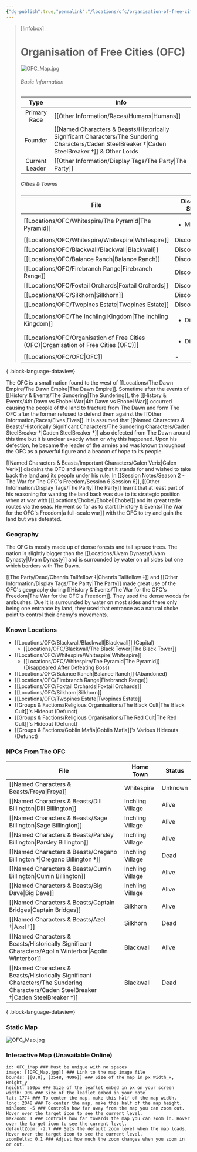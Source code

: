 ```yaml
---
{"dg-publish":true,"permalink":"/locations/ofc/organisation-of-free-cities-ofc/","tags":["Discovered"],"updated":"2025-05-26T15:04:52.454+01:00"}
---
```


> [!infobox]
> 
>  # Organisation of Free Cities (OFC)
> ![OFC_Map.jpg](/img/user/Admin/Attachments/OFC_Map.jpg)
> ###### Basic Information
> 
>  Type | Info |
> :----: | --- |
>  Primary Race | [[Other Information/Races/Humans\|Humans]] |
>  Founder | [[Named Characters & Beasts/Historically Significant  Characters/The Sundering Characters/Caden SteelBreaker †\|Caden SteelBreaker †]] & Other Lords |
>  Current Leader | [[Other Information/Display Tags/The Party\|The Party]] |
>  ##### Cities & Towns 
>   | File                                                                                      | Discovery Status             |
> | ----------------------------------------------------------------------------------------- | ---------------------------- |
> | [[Locations/OFC/Whitespire/The Pyramid\|The Pyramid]]                                  | <ul><li>Missing</li></ul>    |
> | [[Locations/OFC/Whitespire/Whitespire\|Whitespire]]                                    | Discovered                   |
> | [[Locations/OFC/Blackwall/Blackwall\|Blackwall]]                                       | Discovered                   |
> | [[Locations/OFC/Balance Ranch\|Balance Ranch]]                                         | Discovered                   |
> | [[Locations/OFC/Firebranch Range\|Firebranch Range]]                                   | Discovered                   |
> | [[Locations/OFC/Foxtail Orchards\|Foxtail Orchards]]                                   | Discovered                   |
> | [[Locations/OFC/Silkhorn\|Silkhorn]]                                                   | Discovered                   |
> | [[Locations/OFC/Twopines Estate\|Twopines Estate]]                                     | Discovered                   |
> | [[Locations/OFC/The Inchling Kingdom\|The Inchling Kingdom]]                           | <ul><li>Discovered</li></ul> |
> | [[Locations/OFC/Organisation of Free Cities (OFC)\|Organisation of Free Cities (OFC)]] | <ul><li>Discovered</li></ul> |
> | [[Locations/OFC/OFC\|OFC]]                                                             | \-                           |
> 
{ .block-language-dataview}

The OFC is a small nation found to the west of [[Locations/The Dawn Empire/The Dawn Empire\|The Dawn Empire]]. Sometime after the events of [[History & Events/The Sundering\|The Sundering]], the [[History & Events/4th Dawn vs Ehobel War\|4th Dawn vs Ehobel War]] occurred causing the people of the land to fracture from The Dawn and form The OFC after the former refused to defend them against the [[Other Information/Races/Elves\|Elves]]. It is assumed that [[Named Characters & Beasts/Historically Significant  Characters/The Sundering Characters/Caden SteelBreaker †\|Caden SteelBreaker †]] also defected from The Dawn around this time but it is unclear exactly when or why this happened. Upon his defection, he became the leader of the armies and was known throughout the OFC as a powerful figure and a beacon of hope to its people.

[[Named Characters & Beasts/Important Characters/Galen Verix\|Galen Verix]] disdains the OFC and everything that it stands for and wished to take back the land and its people under his rule. In [[Session Notes/Season 2 - The War for The OFC's Freedom/Session 6\|Session 6]], [[Other Information/Display Tags/The Party\|The Party]] learnt that at least part of his reasoning for wanting the land back was due to its strategic position when at war with [[Locations/Ehobel/Ehobel\|Ehobel]] and its great trade routes via the seas. He went so far as to start [[History & Events/The War for the OFC's Freedom\|a full-scale war]] with the OFC to try and gain the land but was defeated.

### Geography 
The OFC is mostly made up of dense forests and tall spruce trees. The nation is slightly bigger than the [[Locations/Uvam Dynasty/Uvam Dynasty\|Uvam Dynasty]] and is surrounded by water on all sides but one which borders with The Dawn. 

[[The Party/Dead/Chenris Tallfellow ‡\|Chenris Tallfellow ‡]] and [[Other Information/Display Tags/The Party\|The Party]] made great use of the OFC's geography during [[History & Events/The War for the OFC's Freedom\|The War for the OFC's Freedom]]. They used the dense woods for ambushes. Due It is surrounded by water on most sides and there only being one entrance by land, they used that entrance as a natural choke point to control their enemy's movements.  

### Known Locations
- [[Locations/OFC/Blackwall/Blackwall\|Blackwall]] (Capital)
	- [[Locations/OFC/Blackwall/The Black Tower\|The Black Tower]]
- [[Locations/OFC/Whitespire/Whitespire\|Whitespire]]
	- [[Locations/OFC/Whitespire/The Pyramid\|The Pyramid]] (Disappeared After Defeating Boss)
- [[Locations/OFC/Balance Ranch\|Balance Ranch]] (Abandoned)
- [[Locations/OFC/Firebranch Range\|Firebranch Range]]
- [[Locations/OFC/Foxtail Orchards\|Foxtail Orchards]]
- [[Locations/OFC/Silkhorn\|Silkhorn]]
- [[Locations/OFC/Twopines Estate\|Twopines Estate]]
- [[Groups & Factions/Religious Organisations/The Black Cult\|The Black Cult]]'s Hideout (Defunct)
- [[Groups & Factions/Religious Organisations/The Red Cult\|The Red Cult]]'s Hideout (Defunct)
- [[Groups & Factions/Goblin Mafia\|Goblin Mafia]]'s Various Hideouts (Defunct)

### NPCs From The OFC
| File                                                                                                                                      | Home Town        | Status  |
| ----------------------------------------------------------------------------------------------------------------------------------------- | ---------------- | ------- |
| [[Named Characters & Beasts/Freya\|Freya]]                                                                                             | Whitespire       | Unknown |
| [[Named Characters & Beasts/Dill Billington\|Dill Billington]]                                                                         | Inchling Village | Alive   |
| [[Named Characters & Beasts/Sage Billington\|Sage Billington]]                                                                         | Inchling Village | Alive   |
| [[Named Characters & Beasts/Parsley Billington\|Parsley Billington]]                                                                   | Inchling Village | Alive   |
| [[Named Characters & Beasts/Oregano Billington †\|Oregano Billington †]]                                                               | Inchling Village | Dead    |
| [[Named Characters & Beasts/Cumin Billington\|Cumin Billington]]                                                                       | Inchling Village | Alive   |
| [[Named Characters & Beasts/Big Dave\|Big Dave]]                                                                                       | Inchling Village | Alive   |
| [[Named Characters & Beasts/Captain Bridges\|Captain Bridges]]                                                                         | Silkhorn         | Alive   |
| [[Named Characters & Beasts/Azel †\|Azel †]]                                                                                           | Silkhorn         | Dead    |
| [[Named Characters & Beasts/Historically Significant  Characters/Agolin Winterbor\|Agolin Winterbor]]                                  | Blackwall        | Alive   |
| [[Named Characters & Beasts/Historically Significant  Characters/The Sundering Characters/Caden SteelBreaker †\|Caden SteelBreaker †]] | Blackwall        | Dead    |

{ .block-language-dataview}

### Static Map
![OFC_Map.jpg](/img/user/Admin/Attachments/OFC_Map.jpg)

### Interactive Map (Unavailable Online) 
```leaflet  
id: OFC_iMap ### Must be unique with no spaces  
image: [[OFC_Map.jpg]] ### Link to the map image file  
bounds: [[0,0], [3548, 4096]] ### Size of the map in px Width_x, Height_y  
height: 550px ### Size of the leaflet embed in px on your screen  
width: 90% ### Size of the leaflet embed in your note  
lat: 1774 ### To center the map, make this half of the map width.  
long: 2048 ### To center the map, make this half of the map height.  
minZoom: -5 ### Controls how far away from the map you can zoom out. Hover over the target icon to see the current level.  
maxZoom: 1 ### Controls how far towards the map you can zoom in. Hover over the target icon to see the current level.  
defaultZoom: -2.7 ### Sets the default zoom level when the map loads. Hover over the target icon to see the current level.  
zoomDelta: 0.1 ### Adjust how much the zoom changes when you zoom in or out.
```